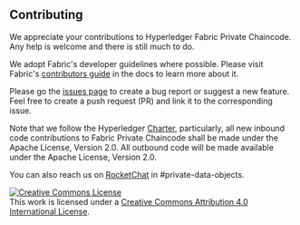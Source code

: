<!---
Licensed under Creative Commons Attribution 4.0 International License
https://creativecommons.org/licenses/by/4.0/
--->
## Contributing

We appreciate your contributions to Hyperledger Fabric Private Chaincode.
Any help is welcome and there is still much to do. 

We adopt Fabric's developer guidelines where possible. Please visit Fabric's [contributors guide](http://hyperledger-fabric.readthedocs.io/en/latest/CONTRIBUTING.html) in the
docs to learn more about it.

Please go the [issues page](https://github.com/hyperledger-labs/fabric-private-chaincode/issues) to create a bug report
or suggest a new feature.  Feel free to create a push request (PR) and link it to the corresponding issue.

Note that we follow the Hyperledger [Charter](https://www.hyperledger.org/about/charter), particularly, 
all new inbound code contributions to Fabric Private Chaincode shall be made under the Apache License, Version 2.0.
All outbound code will be made available under the Apache License, Version 2.0.

You can also reach us on [RocketChat](https://chat.hyperledger.org/) in #private-data-objects.

<a rel="license" href="http://creativecommons.org/licenses/by/4.0/"><img alt="Creative Commons License" style="border-width:0" src="https://i.creativecommons.org/l/by/4.0/88x31.png" /></a><br />This work is licensed under a <a rel="license" href="http://creativecommons.org/licenses/by/4.0/">Creative Commons Attribution 4.0 International License</a>.

